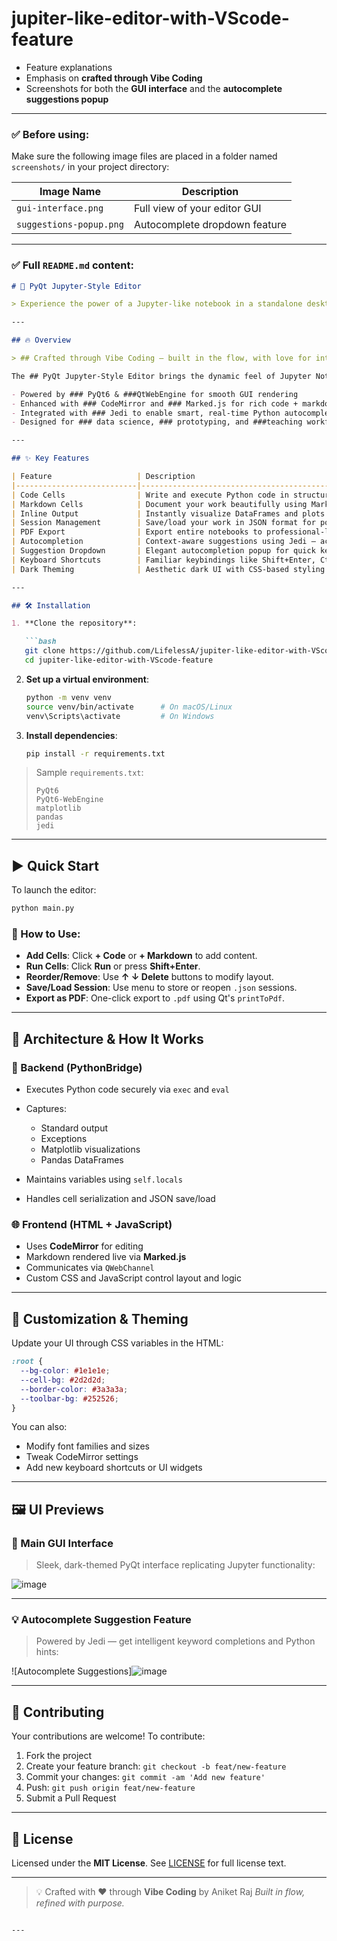 # jupiter-like-editor-with-VScode-feature


* Feature explanations
* Emphasis on **crafted through Vibe Coding**
* Screenshots for both the **GUI interface** and the **autocomplete suggestions popup**

---

### ✅ Before using:

Make sure the following image files are placed in a folder named `screenshots/` in your project directory:

| Image Name              | Description                   |
| ----------------------- | ----------------------------- |
| `gui-interface.png`     | Full view of your editor GUI  |
| `suggestions-popup.png` | Autocomplete dropdown feature |

---

### ✅ Full `README.md` content:

````markdown
# 🚀 PyQt Jupyter-Style Editor

> Experience the power of a Jupyter-like notebook in a standalone desktop application!

---

## 🔥 Overview

> ## Crafted through Vibe Coding – built in the flow, with love for interactive tools and Python power!

The ## PyQt Jupyter-Style Editor brings the dynamic feel of Jupyter Notebooks into a sleek and customizable desktop app:

- Powered by ### PyQt6 & ###QtWebEngine for smooth GUI rendering
- Enhanced with ### CodeMirror and ### Marked.js for rich code + markdown editing
- Integrated with ### Jedi to enable smart, real-time Python autocompletion
- Designed for ### data science, ### prototyping, and ###teaching workflows

---

## ✨ Key Features

| Feature                   | Description                                                                                 |
|---------------------------|---------------------------------------------------------------------------------------------|
| Code Cells                | Write and execute Python code in structured cells.                                          |
| Markdown Cells            | Document your work beautifully using Markdown with live previews.                           |
| Inline Output             | Instantly visualize DataFrames and plots beneath each cell.                                 |
| Session Management        | Save/load your work in JSON format for portability.                                         |
| PDF Export                | Export entire notebooks to professional-looking PDFs.                                       |
| Autocompletion            | Context-aware suggestions using Jedi — activated with `.` or Ctrl+Space.                    |
| Suggestion Dropdown       | Elegant autocompletion popup for quick keyword or object access (see preview below).        |
| Keyboard Shortcuts        | Familiar keybindings like Shift+Enter, Ctrl+/, and more.                                    |
| Dark Theming              | Aesthetic dark UI with CSS-based styling.                                                   |

---

## 🛠️ Installation

1. **Clone the repository**:

   ```bash
   git clone https://github.com/LifelessA/jupiter-like-editor-with-VScode-feature.git
   cd jupiter-like-editor-with-VScode-feature
````

2. **Set up a virtual environment**:

   ```bash
   python -m venv venv
   source venv/bin/activate      # On macOS/Linux
   venv\Scripts\activate         # On Windows
   ```

3. **Install dependencies**:

   ```bash
   pip install -r requirements.txt
   ```

> Sample `requirements.txt`:
>
> ```
> PyQt6
> PyQt6-WebEngine
> matplotlib
> pandas
> jedi
> ```

---

## ▶️ Quick Start

To launch the editor:

```bash
python main.py
```

### 🧪 How to Use:

* **Add Cells**: Click **+ Code** or **+ Markdown** to add content.
* **Run Cells**: Click **Run** or press **Shift+Enter**.
* **Reorder/Remove**: Use **↑ ↓ Delete** buttons to modify layout.
* **Save/Load Session**: Use menu to store or reopen `.json` sessions.
* **Export as PDF**: One-click export to `.pdf` using Qt's `printToPdf`.

---

## 📐 Architecture & How It Works

### 🧠 Backend (PythonBridge)

* Executes Python code securely via `exec` and `eval`
* Captures:

  * Standard output
  * Exceptions
  * Matplotlib visualizations
  * Pandas DataFrames
* Maintains variables using `self.locals`
* Handles cell serialization and JSON save/load

### 🌐 Frontend (HTML + JavaScript)

* Uses **CodeMirror** for editing
* Markdown rendered live via **Marked.js**
* Communicates via `QWebChannel`
* Custom CSS and JavaScript control layout and logic

---

## 🎨 Customization & Theming

Update your UI through CSS variables in the HTML:

```css
:root {
  --bg-color: #1e1e1e;
  --cell-bg: #2d2d2d;
  --border-color: #3a3a3a;
  --toolbar-bg: #252526;
}
```

You can also:

* Modify font families and sizes
* Tweak CodeMirror settings
* Add new keyboard shortcuts or UI widgets

---

## 🖼️ UI Previews

### 🧪 Main GUI Interface

> Sleek, dark-themed PyQt interface replicating Jupyter functionality:

![image](https://github.com/user-attachments/assets/54b57519-51a0-45d3-bb06-07dc551f3876)


---

### 💡 Autocomplete Suggestion Feature

> Powered by Jedi — get intelligent keyword completions and Python hints:

![Autocomplete Suggestions]![image](https://github.com/user-attachments/assets/6b48c16f-100f-4aab-8038-8e4c7a7ab96c)


---

## 🤝 Contributing

Your contributions are welcome!
To contribute:

1. Fork the project
2. Create your feature branch: `git checkout -b feat/new-feature`
3. Commit your changes: `git commit -am 'Add new feature'`
4. Push: `git push origin feat/new-feature`
5. Submit a Pull Request

---

## 📄 License

Licensed under the **MIT License**.
See [LICENSE](LICENSE) for full license text.

---

> 💡 Crafted with ❤️ through **Vibe Coding** by Aniket Raj
> *Built in flow, refined with purpose.*

```

---


